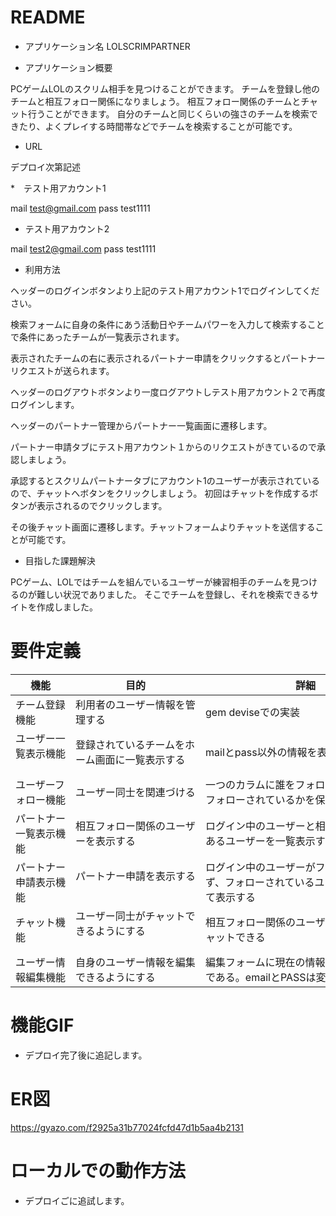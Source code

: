 # README

* アプリケーション名
 LOLSCRIMPARTNER


* アプリケーション概要

 PCゲームLOLのスクリム相手を見つけることができます。
 チームを登録し他のチームと相互フォロー関係になりましょう。
 相互フォロー関係のチームとチャット行うことができます。
 自分のチームと同じくらいの強さのチームを検索できたり、よくプレイする時間帯などでチームを検索することが可能です。

* URL

 デプロイ次第記述
 
*　テスト用アカウント1

 mail test@gmail.com
 pass test1111
  
* テスト用アカウント2

 mail test2@gmail.com
 pass test1111

* 利用方法
 
 ヘッダーのログインボタンより上記のテスト用アカウント1でログインしてください。
 
 検索フォームに自身の条件にあう活動日やチームパワーを入力して検索することで条件にあったチームが一覧表示されます。
 
 表示されたチームの右に表示されるパートナー申請をクリックするとパートナーリクエストが送られます。
 
 ヘッダーのログアウトボタンより一度ログアウトしテスト用アカウント２で再度ログインします。
 
 ヘッダーのパートナー管理からパートナー一覧画面に遷移します。
 
 パートナー申請タブにテスト用アカウント１からのリクエストがきているので承認しましょう。
 
 承認するとスクリムパートナータブにアカウント1のユーザーが表示されているので、チャットへボタンをクリックしましょう。
 初回はチャットを作成するボタンが表示されるのでクリックします。
 
 その後チャット画面に遷移します。チャットフォームよりチャットを送信することが可能です。
 
 
* 目指した課題解決

 PCゲーム、LOLではチームを組んでいるユーザーが練習相手のチームを見つけるのが難しい状況でありました。
 そこでチームを登録し、それを検索できるサイトを作成しました。

# 要件定義

| 機能　　　　         | 目的　　　　                             | 詳細             　                                         |
|--------------------|----------------------------------------|------------------------------------------------------------|
| チーム登録機能　　　　 | 利用者のユーザー情報を管理する               | gem deviseでの実装　         　　　                           |
| ユーザー一覧表示機能 　| 登録されているチームをホーム画面に一覧表示する   | mailとpass以外の情報を表示させる　　　　　　　　　　　　　　　　　　　 |
| ユーザーフォロー機能    | ユーザー同士を関連づける                    | 一つのカラムに誰をフォローしているか誰にフォローされているかを保存する |
| パートナー一覧表示機能  | 相互フォロー関係のユーザーを表示する           | ログイン中のユーザーと相互フォロー関係にあるユーザーを一覧表示する　　　　 |
| パートナー申請表示機能  | パートナー申請を表示する 　　　　　　　　　　　　| ログイン中のユーザーがフォローしておらず、フォローされているユーザーを申請として表示する |
| チャット機能          | ユーザー同士がチャットできるようにする   　　　　　| 相互フォロー関係のユーザー同士が1:1でチャットできる |
| ユーザー情報編集機能   | 自身のユーザー情報を編集できるようにする　　    | 編集フォームに現在の情報が入力された情報である。emailとPASSは変更できない|

# 機能GIF
* デプロイ完了後に追記します。

# ER図
 https://gyazo.com/f2925a31b77024fcfd47d1b5aa4b2131
 
# ローカルでの動作方法
* デプロイごに追試します。

